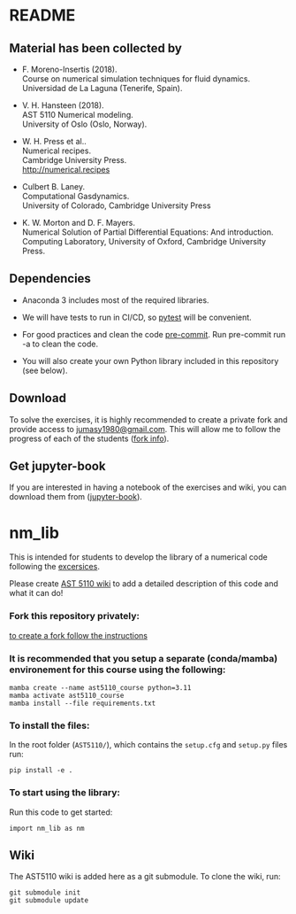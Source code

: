 # README

## Material has been collected by

* F. Moreno-Insertis (2018).<br>
Course on numerical simulation techniques for fluid dynamics.<br>
Universidad de La Laguna (Tenerife, Spain).

* V. H. Hansteen (2018).<br>
AST 5110 Numerical modeling.<br>
University of Oslo (Oslo, Norway).

* W. H. Press et al..<br>
Numerical recipes.<br>
Cambridge University Press.<br>
<http://numerical.recipes>

* Culbert B. Laney.<br>
Computational Gasdynamics.<br>
University of Colorado, Cambridge University Press

* K. W. Morton and D. F. Mayers.<br>
Numerical Solution of Partial Differential Equations: And introduction.<br>
Computing Laboratory, University of Oxford, Cambridge University Press. 


## Dependencies

* Anaconda 3 includes most of the required libraries.

* We will have tests to run in CI/CD, so [pytest](https://docs.pytest.org/) will be convenient. 

* For good practices and clean the code [pre-commit](https://pre-commit.com). Run pre-commit run -a to clean the code. 

* You will also create your own Python library included in this repository (see below). 

## Download

To solve the exercises, it is highly recommended to create a private fork and provide access to jumasy1980@gmail.com.
This will allow me to follow the progress of each of the students
([fork info](https://gist.github.com/0xjac/85097472043b697ab57ba1b1c7530274)).

## Get jupyter-book

If you are interested in having a notebook of the exercises and wiki, you can download them from ([jupyter-book](https://github.io/AST-Course/AST5110/AST5110.wiki/Home.html)).
# nm_lib

This is intended for students to develop the library of a numerical code following the [excersices](https://github.com/AST-Course/AST5110/).

Please create [AST 5110 wiki](https://github.com/AST-Course/AST5110/wiki) to add a detailed description of this code and what it can do!

### Fork this repository privately:
[to create a fork follow the instructions](https://gist.github.com/0xjac/85097472043b697ab57ba1b1c7530274)

### It is recommended that you setup a separate (conda/mamba) environement for this course using the following:
```
mamba create --name ast5110_course python=3.11
mamba activate ast5110_course
mamba install --file requirements.txt
```

### To install the files:
In the root folder (`AST5110/`), which contains the `setup.cfg` and `setup.py` files run:
```
pip install -e .
```

### To start using the library:
Run this code to get started:
```
import nm_lib as nm
```

## Wiki
The AST5110 wiki is added here as a git submodule. To clone the wiki, run:
```
git submodule init
git submodule update
```
